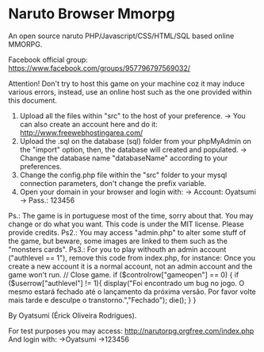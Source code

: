 Naruto Browser Mmorpg
===================

An open source naruto PHP/Javascript/CSS/HTML/SQL based online MMORPG.


Facebook official group:
https://www.facebook.com/groups/957796797569032/



Attention! Don't try to host this game on your machine coz it may induce various errors, instead, use an online host such
as the one provided within this document.

1) Upload all the files within "src" to the host of your preference.
	-> You can also create an account here and do it: http://www.freewebhostingarea.com/
2) Upload the .sql on the database (sql) folder from your phpMyAdmin on the "import" option, then, the database will
created and populated.
	-> Change the database name "databaseName" according to your preferences.
3) Change the config.php file within the "src" folder to your mysql connection parameters, don't change the prefix variable.
4) Open your domain in your browser and login with:
	-> Account: Oyatsumi
	-> Pass.: 123456 

Ps.: The game is in portuguese most of the time, sorry about that. You may change or do what you want.
This code is under the MIT license.
Please provide credits.
Ps2.: You may access "admin.php" to alter some stuff of the game, but beware, some images are linked to them such as the
"monsters cards".
Ps3.: For you to play withouth an admin account ("authlevel == 1"), remove this code from index.php, for instance:
Once you create a new account it is a normal account, not an admin account and the game won't run.
	// Close game.
	if ($controlrow["gameopen"] == 0) { 
	if ($userrow["authlevel"] != 1){
	display("Foi encontrado um bug no jogo. O mesmo estará fechado até o lançamento da próxima versão. Por favor volte mais tarde e desculpe o transtorno.","Fechado"); die();
	}
	}

By Oyatsumi (Érick Oliveira Rodrigues).


For test purposes you may access:
http://narutorpg.orgfree.com/index.php
And login with:
->Oyatsumi
->123456
